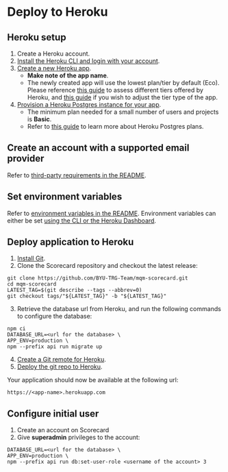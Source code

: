 # Deploy to Heroku

## Heroku setup 

1. Create a Heroku account.
2. [Install the Heroku CLI and login with your account](https://devcenter.heroku.com/articles/heroku-cli).
3. [Create a new Heroku app](https://devcenter.heroku.com/articles/creating-apps). 
    - **Make note of the app name**. 
    - The newly created app will use the lowest plan/tier by default (Eco). Please reference [this guide](https://www.heroku.com/dynos) to assess different tiers offered by Heroku, and [this guide](https://devcenter.heroku.com/articles/dyno-types#from-the-heroku-dashboard) if you wish to adjust the tier type of the app.
4. [Provision a Heroku Postgres instance for your app](https://devcenter.heroku.com/articles/provisioning-heroku-postgres).
    - The minimum plan needed for a small number of users and projects is **Basic**.
    - Refer to [this guide](https://devcenter.heroku.com/articles/heroku-postgres-plans) to learn more about Heroku Postgres plans.


## Create an account with a supported email provider

Refer to [third-party requirements in the README](https://github.com/BYU-TRG-Team/mqm-scorecard?tab=readme-ov-file#third-party-requirements). 

## Set environment variables

Refer to [environment variables in the README](https://github.com/BYU-TRG-Team/mqm-scorecard?tab=readme-ov-file#setup-environment-variables). Environment variables can either be set [using the CLI or the Heroku Dashboard](https://devcenter.heroku.com/articles/config-vars).

## Deploy application to Heroku

1. [Install Git](https://git-scm.com/book/en/v2/Getting-Started-Installing-Git).
2. Clone the Scorecard repository and checkout the latest release:

```
git clone https://github.com/BYU-TRG-Team/mqm-scorecard.git
cd mqm-scorecard
LATEST_TAG=$(git describe --tags --abbrev=0)
git checkout tags/"${LATEST_TAG}" -b "${LATEST_TAG}"
```

3. Retrieve the database url from Heroku, and run the following commands to configure the database:

```
npm ci
DATABASE_URL=<url for the database> \
APP_ENV=production \ 
npm --prefix api run migrate up
```

4. [Create a Git remote for Heroku](https://devcenter.heroku.com/articles/git#create-a-heroku-remote).
5. [Deploy the git repo to Heroku](https://devcenter.heroku.com/articles/git#deploy-your-code).

Your application should now be available at the following url:

```
https://<app-name>.herokuapp.com
```


## Configure initial user

1. Create an account on Scorecard
2. Give **superadmin** privileges to the account:

```
DATABASE_URL=<url for the database> \ 
APP_ENV=production \
npm --prefix api run db:set-user-role <username of the account> 3
```